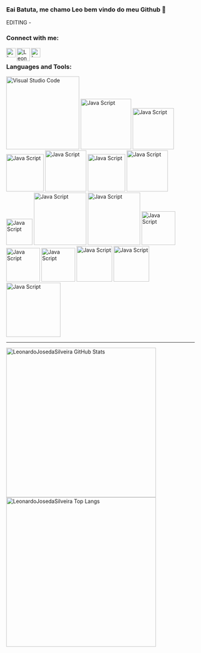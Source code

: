 <!-- referencias 

Instruction - codeSTACKr - https://www.youtube.com/watch?v=n6d4KHSKqGk&t=107s
Friend example - LeonarDev - https://github.com/LeonarDev

Linkedin icon - freepik - https://www.flaticon.com/authors/freepik
Page icon - surang - https://www.flaticon.com/br/autores/surang
Instagram icon - vitaly-gorbachev - https://www.flaticon.com/authors/vitaly-gorbachev

Shilds for icons - https://shields.io/
Other icons - https://simpleicons.org/

-->

<!-- Links -->

[linkedin]: https://www.linkedin.com/in/leonardojosedasilveira/
[instagram]: https://www.instagram.com/leonardojosedasilveira/
[website]: https://leonardojosedasilveira.github.io/

[vsCode]: https://code.visualstudio.com/learn
[js]: https://developer.mozilla.org/pt-BR/docs/Web/JavaScript
[html5]: https://developer.mozilla.org/en-US/docs/Learn/HTML
[css3]: https://developer.mozilla.org/pt-BR/docs/Web/CSS
[nodeJs]: https://nodejs.org/en/docs/
[react]: https://reactjs.org/docs/getting-started.html
[gitHub]: https://docs.github.com/en
[git]: https://git-scm.com/doc
[gnuBash]: https://www.gnu.org/software/bash/manual/
[jest]: https://jestjs.io/docs/getting-started
[trello]: https://trello.com
[figma]: https://www.figma.com
[slack]: https://slack.com/intl/pt-br/
[linux]: https://www.gnu.org/distros/free-distros.html
[ESLint]: https://eslint.org/docs/user-guide/
[Markdown]: https://www.markdownguide.org/getting-started/

<!-- Links / -->

### Eai Batuta, me chamo Leo bem vindo do meu Github 🤘

EDITING - 

<!--
## I'm a Husband, Father, Developer, and Teacher!!

- 🔭 I just launched my first course: [Become A VS Code SuperHero!][course]!
- 🌱 I’m currently learning everything 🤣
- 👯 I’m looking to collaborate with other content creators
- 🥅 2020 Goals: Contribute more to Open Source projects
- ⚡ Fun fact: I love to draw and play guitar / drums


### 🎧 Spotify Playing 🤘

[<img src="https://now-playing-codestackr.vercel.app/api/spotify-playing" alt="codeSTACKr Spotify Playing" width="350" />](https://open.spotify.com/user/swyqyimdc12jajde4vpwd2x1b)
-->

### Connect with me:

[<img align="left" alt="Leonardo | LinkedIn" width="25px" src="https://www.flaticon.com/svg/vstatic/svg/1384/1384171.svg?token=exp=1620281309~hmac=c8f4e9fccf59c494c3be93ec9c816f69" />][linkedin]
[<img align="left" alt="Leonardo | Portfólio" width="35px" src="https://www.flaticon.com/svg/vstatic/svg/2400/2400410.svg?token=exp=1620278921~hmac=799f1fb6299a55806fe06c1259db7cb7" />][website]
[<img align="left" alt="Leonardo | Instagram" width="25px" src="https://www.flaticon.com/svg/vstatic/svg/930/930308.svg?token=exp=1620279708~hmac=6048416974c0e920387e646f540c9d9e" />][instagram]

<br />

### Languages and Tools:

[<img alt="Visual Studio Code" width="195px" src="https://img.shields.io/badge/Visual%20Studio%20Code-black?style=flat&logo=visual-studio&logoColor=blue" />][vscode]
[<img alt="Java Script" width="135px" src="https://img.shields.io/badge/JavaScript-black?style=flat&logo=JavaScript&logoColor=#F7DF1E" />][js]
[<img alt="Java Script" width="110px" src="https://img.shields.io/badge/HTML%205-black?style=flat&logo=html5&logoColor=#E34F26" />][html5]
[<img alt="Java Script" width="100px" src="https://img.shields.io/badge/CSS%203-black?style=flat&logo=css3&logoColor=blue" />][css3]
[<img alt="Java Script" width="110px" src="https://img.shields.io/badge/Node%20Js-black?style=flat&logo=node.js&logoColor=#339933" />][nodeJs]
[<img alt="Java Script" width="100px" src="https://img.shields.io/badge/React-black?style=flat&logo=react&logoColor=#61DAFB" />][react]
[<img alt="Java Script" width="110px" src="https://img.shields.io/badge/GitHub-black?style=flat&logo=github&logoColor=white" />][gitHub]
[<img alt="Java Script" width="70px" src="https://img.shields.io/badge/Git-black?style=flat&logo=git&logoColor=#F05032" />][git]
[<img alt="Java Script" width="140px" src="https://img.shields.io/badge/GNU%20Bash-black?style=flat&logo=gnu-bash&logoColor=#4EAA25" />][gnuBash]
[<img alt="Java Script" width="140px" src="https://img.shields.io/badge/Jest%20Code-black?style=flat&logo=jest&logoColor=red" />][jest]
[<img alt="Java Script" width="90px" src="https://img.shields.io/badge/Trello-black?style=flat&logo=trello&logoColor=blue" />][trello]
[<img alt="Java Script" width="90px" src="https://img.shields.io/badge/Figma-black?style=flat&logo=figma&logoColor=#F24E1E" />][figma]
[<img alt="Java Script" width="90px" src="https://img.shields.io/badge/Slack-black?style=flat&logo=slack&logoColor=purple" />][slack]
[<img alt="Java Script" width="95px" src="https://img.shields.io/badge/Linux-black?style=flat&logo=linux&logoColor=#FCC624" />][linux]
[<img alt="Java Script" width="95px" src="https://img.shields.io/badge/Eslint-black?style=flat&logo=eslint&logoColor=purple" />][ESLint]
[<img alt="Java Script" width="145px" src="https://img.shields.io/badge/Markdown-black?style=flat&logo=markdown&logoColor=#000000" />][Markdown]

---


<!--                           NEXT DOOR 

### 📺 Latest YouTube Videos

<!-- YOUTUBE:START 
- [10 Things I Wish I Knew Before I Started Programming](https://www.youtube.com/watch?v=x4gu6JGwKAI)
- [[#10] Don't MISS These Amazing Web Dev Videos! (STACKr News 2021, Issue #10)](https://www.youtube.com/watch?v=xDVgpW1tig4)
- [Top VS Code Updates | v1.54 Released!! | Tips & Tricks 2021 (Visual Studio Code)](https://www.youtube.com/watch?v=Qj6Jya9APiU)
- [[#9] 🤯 42 Amazing Web Dev Videos! #WomensHistoryMonth (STACKr News 2021, Issue #9)](https://www.youtube.com/watch?v=OSLyP8L0s_k)
- [Brackets is Dead | Switch to VS Code (Visual Studio Code Setup 2021)](https://www.youtube.com/watch?v=MQxLbUX5BFA)
<!-- YOUTUBE:END 

➡️ [more videos...](https://youtube.com/codestackr)


---

### 📕 Latest Blog Posts

<!-- BLOG-POST-LIST:START 
- [How To Pass Application Tracking Systems (ATS) & Get Interviews - Resume Tips for Software Developer](https://dev.to/codestackr/how-to-pass-application-tracking-systems-ats-get-interviews-resume-tips-for-software-developer-4bmo)
- [Microinteractions: Password Validation Animation](https://dev.to/codestackr/microinteractions-password-validation-animation-5629)
- [Notion + YouTube - A Powerful Combination for Productivity](https://dev.to/codestackr/notion-youtube-a-powerful-combination-for-productivity-1def)
- [Regular Expressions (RegEx) Crash Course](https://dev.to/codestackr/regular-expressions-regex-crash-course-248n)
- [Emmet Part 2 - Advanced](https://dev.to/codestackr/emmet-part-2-advanced-4c65)
<!-- BLOG-POST-LIST:END 

➡️ [more blog posts...](https://codestackr.com)

---

<details>
  <summary>:zap: Recent GitHub Activity</summary>
  
<!--START_SECTION:activity
1. ❗️ Closed issue [#8](https://github.com/codeSTACKr/free-developer-resources/issues/8) in [codeSTACKr/free-developer-resources](https://github.com/codeSTACKr/free-developer-resources)
2. 🗣 Commented on [#8](https://github.com/codeSTACKr/free-developer-resources/issues/8) in [codeSTACKr/free-developer-resources](https://github.com/codeSTACKr/free-developer-resources)
3. 🗣 Commented on [#7](https://github.com/codeSTACKr/free-developer-resources/issues/7) in [codeSTACKr/free-developer-resources](https://github.com/codeSTACKr/free-developer-resources)
4. 🎉 Merged PR [#7](https://github.com/codeSTACKr/free-developer-resources/pull/7) in [codeSTACKr/free-developer-resources](https://github.com/codeSTACKr/free-developer-resources)
5. 🗣 Commented on [#3](https://github.com/codeSTACKr/codestackr-vscode-theme/issues/3) in [codeSTACKr/codestackr-vscode-theme](https://github.com/codeSTACKr/codestackr-vscode-theme)
<!--END_SECTION:activity

</details>
<!--  -->
<!-- <details>
  <summary>:zap: GitHub Stats</summary>

  <img align="left" alt="codeSTACKr's GitHub Stats" src="https://github-readme-stats.codestackr.vercel.app/api?username=codeSTACKr&show_icons=true&hide_border=true" />

</details> -->

<!-- 
--> 

<!-- <p> -->

 <img align="left" width="400px" alt="LeonardoJosedaSilveira GitHub Stats" src="https://github-readme-stats.codestackr.vercel.app/api?username=LeonardoJosedaSilveira&theme=dark&show_icons=true&hide_border=true" /> 

 <img align="rigth" width="400px" alt="LeonardoJosedaSilveira Top Langs" src="https://github-readme-stats.vercel.app/api/top-langs/?username=LeonardoJosedaSilveira&theme=dark&layout=compact&hide_border=true" /> 

<!-- </p> -->
